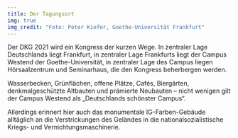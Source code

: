 ```yaml
---
title: Der Tagungsort
img: true
img_credit: "Foto: Peter Kiefer, Goethe-Universität Frankfurt"
---
```


Der DKG 2021 wird ein Kongress der kurzen Wege. In zentraler Lage Deutschlands liegt Frankfurt, in zentraler Lage Frankfurts liegt der Campus Westend der Goethe-Universität, in zentraler Lage des Campus liegen Hörsaalzentrum und Seminarhaus, die den Kongress beherbergen werden.

Wasserbecken, Grünflächen, offene Plätze, Cafés, Biergärten, denkmalgeschützte Altbauten und prämierte Neubauten – nicht wenigen gilt der Campus Westend als „Deutschlands schönster Campus“.

Allerdings erinnert hier auch das monumentale IG-Farben-Gebäude alltäglich an die Verstrickungen des Geländes in die nationalsozialistische Kriegs- und Vernichtungsmaschinerie.
